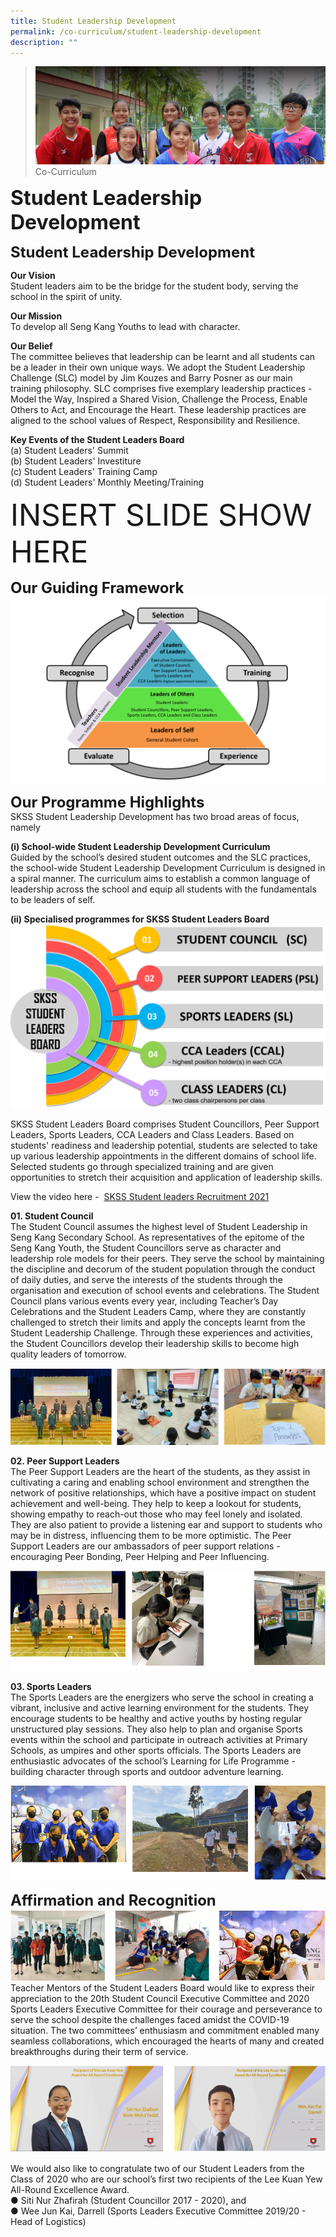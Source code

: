 ```yaml
---
title: Student Leadership Development
permalink: /co-curriculum/student-leadership-development
description: ""
---
```

>![](/images/About%20us.jpg)
>Co-Curriculum

**<font size=6>Student Leadership Development</font>**

**<font size=5>Student Leadership Development</font>**

**Our Vision**<br>
Student leaders aim to be the bridge for the student body, serving the school in the spirit of unity.

**Our Mission**<br>
To develop all Seng Kang Youths to lead with character.

**Our Belief**<br>
The committee believes that leadership can be learnt and all students can be a leader in their own unique ways. We adopt the Student Leadership Challenge (SLC) model by Jim Kouzes and Barry Posner as our main training philosophy. SLC comprises five exemplary leadership practices - Model the Way, Inspired a Shared Vision, Challenge the Process, Enable Others to Act, and Encourage the Heart. These leadership practices are aligned to the school values of Respect, Responsibility and Resilience.

  

**Key Events of the Student Leaders Board**<br>
(a) Student Leaders' Summit<br>
(b) Student Leaders' Investiture<br>
(c) Student Leaders' Training Camp<br>
(d) Student Leaders' Monthly Meeting/Training

<font size=7>INSERT SLIDE SHOW HERE</font>

**<font size=5>Our Guiding Framework</font>**
![](/images/Student%20Leadership%20Development/framework_V3.png)

**<font size=5>Our Programme Highlights
</font>**<br>
SKSS Student Leadership Development has two broad areas of focus, namely

**(i) School-wide Student Leadership Development Curriculum**<br>
Guided by the school’s desired student outcomes and the SLC practices, the school-wide Student Leadership Development Curriculum is designed in a spiral manner. The curriculum aims to establish a common language of leadership across the school and equip all students with the fundamentals to be leaders of self.  

**(ii) Specialised programmes for SKSS Student Leaders Board**
![](/images/Student%20Leadership%20Development/SLB_V2.png)

SKSS Student Leaders Board comprises Student Councillors, Peer Support Leaders, Sports Leaders, CCA Leaders and Class Leaders. Based on students' readiness and leadership potential, students are selected to take up various leadership appointments in the different domains of school life. Selected students go through specialized training and are given opportunities to stretch their acquisition and application of leadership skills.

View the video here -  [SKSS Student leaders Recruitment 2021](https://youtu.be/GeJm2kdCPlY)

**01\. Student Council**<br>
The Student Council assumes the highest level of Student Leadership in Seng Kang Secondary School. As representatives of the epitome of the Seng Kang Youth, the Student Councillors serve as character and leadership role models for their peers. They serve the school by maintaining the discipline and decorum of the student population through the conduct of daily duties, and serve the interests of the students through the organisation and execution of school events and celebrations. The Student Council plans various events every year, including Teacher’s Day Celebrations and the Student Leaders Camp, where they are constantly challenged to stretch their limits and apply the concepts learnt from the Student Leadership Challenge. Through these experiences and activities, the Student Councillors develop their leadership skills to become high quality leaders of tomorrow.

![](/images/Student%20Leadership%20Development/SLD%201.png)

**02. Peer Support Leaders**<br>
The Peer Support Leaders are the heart of the students, as they assist in cultivating a caring and enabling school environment and strengthen the network of positive relationships, which have a positive impact on student achievement and well-being. They help to keep a lookout for students, showing empathy to reach-out those who may feel lonely and isolated. They are also patient to provide a listening ear and support to students who may be in distress, influencing them to be more optimistic. The Peer Support Leaders are our ambassadors of peer support relations - encouraging Peer Bonding, Peer Helping and Peer Influencing.

![](/images/Student%20Leadership%20Development/SLD%202.png)

**03\. Sports Leaders** <br>
The Sports Leaders are the energizers who serve the school in creating a vibrant, inclusive and active learning environment for the students. They encourage students to be healthy and active youths by hosting regular unstructured play sessions. They also help to plan and organise Sports events within the school and participate in outreach activities at Primary Schools, as umpires and other sports officials. The Sports Leaders are enthusiastic advocates of the school’s Learning for Life Programme - building character through sports and outdoor adventure learning.

![](/images/Student%20Leadership%20Development/SLD%203.png)

**<font size=5>Affirmation and Recognition</font>**
![](/images/Student%20Leadership%20Development/SLD%204.png)<br>
Teacher Mentors of the Student Leaders Board would like to express their appreciation to the 20th Student Council Executive Committee and 2020 Sports Leaders Executive Committee for their courage and perseverance to serve the school despite the challenges faced amidst the COVID-19 situation. The two committees’ enthusiasm and commitment enabled many seamless collaborations, which encouraged the hearts of many and created breakthroughs during their term of service.

![](/images/Student%20Leadership%20Development/SLD%205.png)

We would also like to congratulate two of our Student Leaders from the Class of 2020 who are our school’s first two recipients of the Lee Kuan Yew All-Round Excellence Award. <br>
● Siti Nur Zhafirah (Student Councillor 2017 - 2020), and<br>
● Wee Jun Kai, Darrell (Sports Leaders Executive Committee 2019/20 - Head of Logistics)
